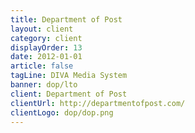 ```yaml
---
title: Department of Post
layout: client
category: client
displayOrder: 13
date: 2012-01-01
article: false
tagLine: DIVA Media System
banner: dop/lto
client: Department of Post
clientUrl: http://departmentofpost.com/
clientLogo: dop/dop.png
---
```

